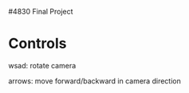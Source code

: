 #4830 Final Project

Controls
========

wsad: rotate camera

arrows: move forward/backward in camera direction
